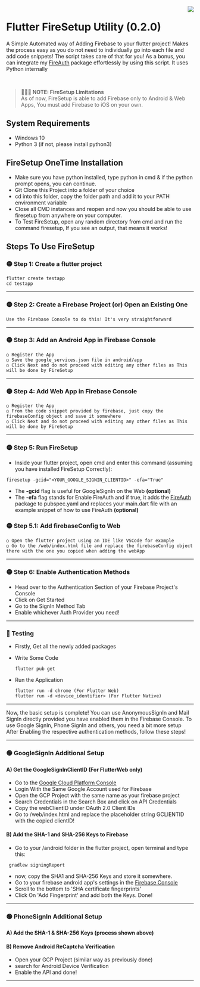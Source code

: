 <img src="https://i.ibb.co/9b9sbQS/New-Project.png" align="right">


# Flutter FireSetup Utility (0.2.0)
A Simple Automated way of Adding Firebase to your flutter project! Makes the process easy as you do not need to individually go into each file and add code snippets! The script takes care of that for you!
As a bonus, you can integrate my [FireAuth](https://github.com/synapsecode/fireauth) package effortlessly by using this script.
It uses Python internally

<br>

> **🔴🔴🔴 NOTE: FireSetup Limitations**  
> As of now, FireSetup is able to add Firebase only to Android & Web Apps, You must add Firebase to iOS on your own.

## System Requirements
* Windows 10
* Python 3 (if not, please install python3)

## FireSetup OneTime Installation
* Make sure you have python installed, type python in cmd & if the python prompt opens, you can continue.
* Git Clone this Project into a folder of your choice
* cd into this folder, copy the folder path and add it to your PATH environment variable
* Close all CMD instances and reopen and now you should be able to use firesetup from anywhere on your computer.
* To Test FireSetup, open any random directory from cmd and run the command firesetup, If you see an output, that means it works!


## Steps To Use FireSetup

### 🟡 Step 1: Create a flutter project
```batch
flutter create testapp
cd testapp
```

---

### 🟡 Step 2: Create a Firebase Project (or) Open an Existing One
  ```
  Use the Firebase Console to do this! It's very straightforward
  ```
  
 ---
 
### 🟡 Step 3: Add an Android App in Firebase Console
  ```
  ○ Register the App
  ○ Save the google_services.json file in android/app
  ○ Click Next and do not proceed with editing any other files as This will be done by FireSetup
  ```

---

### 🟡 Step 4: Add Web App in Firebase Console
  ```
  ○ Register the App
  ○ From the code snippet provided by firebase, just copy the firebaseConfig object and save it somewhere
  ○ Click Next and do not proceed with editing any other files as This will be done by FireSetup
  ```
 
---

### 🟡 Step 5: Run FireSetup
  * Inside your flutter project, open cmd and enter this command (assuming you have installed FireSetup Correctly):

  ```batch
  firesetup -gcid="<YOUR_GOOGLE_SIGNIN_CLIENTID>" -efa="True"
  ```
  
  * The **-gcid** flag is useful for GoogleSignIn on the Web **(optional)**
  * The **-efa** flag stands for Enable FireAuth and if true, it adds the [FireAuth](https://github.com/synapsecode/fireauth) package to pubspec.yaml and replaces your main.dart file with an example snippet of how to use FireAuth **(optional)**

### 🟡 Step 5.1: Add firebaseConfig to Web
  ```
  ○ Open the flutter project using an IDE like VSCode for example
  ○ Go to the /web/index.html file and replace the firebaseConfig object there with the one you copied when adding the webApp
  ```
---

### 🟡 Step 6: Enable Authentication Methods
- Head over to the Authentication Section of your Firebase Project's Console
- Click on Get Started
- Go to the SignIn Method Tab
- Enable whichever Auth Provider you need!
---

### 🔵 Testing
  * Firstly, Get all the newly added packages
  * Write Some Code

    ```
    flutter pub get
    ```
  * Run the Application

    ```
    flutter run -d chrome (For Flutter Web)
    flutter run -d <device_identifier> (For Flutter Native)
    ```
---

Now, the basic setup is complete! You can use AnonymousSignIn and Mail SignIn directly provided you have enabled them in the Firebase Console.
To use Google SignIn, Phone SignIn and others, you need a bit more setup
After Enabling the respective authentication methods, follow these steps!

---

### 🟢 GoogleSignIn Additional Setup
  #### A) Get the GoogleSignInClientID (For FlutterWeb only)
  * Go to the [Google Cloud Platform Console](https://console.cloud.google.com)
  * Login With the Same Google Account used for Firebase
  * Open the GCP Project with the same name as your firebase project
  * Search Credentials in the Search Box and click on API Credentials
  * Copy the webClientID under OAuth 2.0 Client IDs
  * Go to /web/index.html and replace the placeholder string GCLIENTID with the copied clientID!

  #### B) Add the SHA-1 and SHA-256 Keys to Firebase
  * Go to your /android folder in the flutter project, open terminal and type this:

  ```batch
   gradlew signingReport
  ```
  * now, copy the SHA1 and SHA-256 Keys and store it somewhere.
  * Go to your firebase android app's settings in the [Firebase Console](https://console.firebase.google.com/)
  * Scroll to the bottom to 'SHA certificate fingerprints'
  * Click On 'Add Fingerprint' and add both the Keys. Done!

---

### 🟢 PhoneSignIn Additional Setup
  #### A) Add the SHA-1 & SHA-256 Keys (process shown above)
  
  #### B) Remove Android ReCaptcha Verification
  * Open your GCP Project (similar way as previously done)
  * search for Android Device Verification
  * Enable the API and done!

--- 
